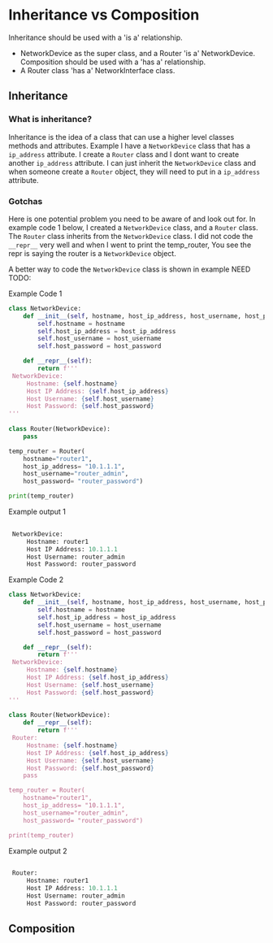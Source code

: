 # Inheritance vs Composition
Inheritance should be used with a 'is a' relationship.
- NetworkDevice as the super class, and a Router 'is a' NetworkDevice.
Composition should be used with a 'has a' relationship.
- A Router class 'has a' NetworkInterface class.

## Inheritance 
### What is inheritance? 
Inheritance is the idea of a class that can use a higher level classes methods and attributes.
Example
I have a `NetworkDevice` class that has a `ip_address` attribute. I create a `Router` class and I dont want to create another `ip_address` attribute. I can just inherit the `NetworkDevice` class and when someone create a `Router` object, they will need to put in a `ip_address` attribute. 

### Gotchas
Here is one potential problem you need to be aware of and look out for. In example code 1 below, I created a `NetworkDevice` class, and a `Router` class. The `Router` class inherits from the `NetworkDevice` class. I did not code the `__repr__` very well and when I went to print the temp_router, You see the repr is saying the router is a `NetworkDevice` object.

A better way to code the `NetworkDevice` class is shown in example NEED TODO:

Example Code 1
```python
class NetworkDevice:
    def __init__(self, hostname, host_ip_address, host_username, host_password ):
        self.hostname = hostname
        self.host_ip_address = host_ip_address
        self.host_username = host_username
        self.host_password = host_password

    def __repr__(self):
        return f''' 
 NetworkDevice: 
     Hostname: {self.hostname}
     Host IP Address: {self.host_ip_address}
     Host Username: {self.host_username}
     Host Password: {self.host_password}
'''
        
class Router(NetworkDevice):
    pass

temp_router = Router(
    hostname="router1", 
    host_ip_address= "10.1.1.1", 
    host_username="router_admin", 
    host_password= "router_password")

print(temp_router)
```
Example output 1

```python
 
 NetworkDevice: 
     Hostname: router1
     Host IP Address: 10.1.1.1
     Host Username: router_admin
     Host Password: router_password
```

Example Code 2
```python
class NetworkDevice:
    def __init__(self, hostname, host_ip_address, host_username, host_password ):
        self.hostname = hostname
        self.host_ip_address = host_ip_address
        self.host_username = host_username
        self.host_password = host_password

    def __repr__(self):
        return f''' 
 NetworkDevice: 
     Hostname: {self.hostname}
     Host IP Address: {self.host_ip_address}
     Host Username: {self.host_username}
     Host Password: {self.host_password}
'''
        
class Router(NetworkDevice):
    def __repr__(self):
        return f''' 
 Router: 
     Hostname: {self.hostname}
     Host IP Address: {self.host_ip_address}
     Host Username: {self.host_username}
     Host Password: {self.host_password}
    pass

temp_router = Router(
    hostname="router1", 
    host_ip_address= "10.1.1.1", 
    host_username="router_admin", 
    host_password= "router_password")

print(temp_router)
```
Example output 2

```python
 
 Router: 
     Hostname: router1
     Host IP Address: 10.1.1.1
     Host Username: router_admin
     Host Password: router_password
```


## Composition
